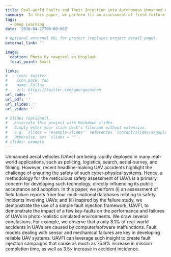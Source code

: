 ```yaml
---
title: Real-world Faults and Their Injection into Autonomous Unmanned Aerial Vehicles
summary:  In this paper, we perform (i) an assessment of field failure reports from four multi-national databases relating to safety incidents involving UAVs; and (ii) inspired by the failure study, we demonstrate the use of a simple fault injection framework, UAVFI, to demonstrate the impact of a few key-faults on the performance and failures of UAVs in photo-realistic simulated environments. 
tags:
  - Deep Learning
date: '2016-04-27T00:00:00Z'

# Optional external URL for project (replaces project detail page).
external_link: ''

image:
  caption: Photo by rawpixel on Unsplash
  focal_point: Smart

links:
#  - icon: twitter
#    icon_pack: fab
#    name: Follow
#    url: https://twitter.com/georgecushen
url_code: ''
url_pdf: ''
url_slides: ''
url_video: ''

# Slides (optional).
#   Associate this project with Markdown slides.
#   Simply enter your slide deck's filename without extension.
#   E.g. `slides = "example-slides"` references `content/slides/example-slides.md`.
#   Otherwise, set `slides = ""`.
# slides: example
---
```


Unmanned aerial vehicles (UAVs) are being rapidly deployed in many real-world applications, such as policing, logistics, search, aerial-survey, and filming. However, recent headline-making UAV accidents highlight the challenge of ensuring the safety of such cyber-physical systems. Hence, a methodology for the meticulous safety assessment of UAVs is a primary concern for developing such technology, directly influencing its public acceptance and adoption. In this paper, we perform (i) an assessment of field failure reports from four multi-national databases relating to safety incidents involving UAVs; and (ii)
inspired by the failure study, we demonstrate the use of a simple fault injection framework, UAVFI, to demonstrate the impact of a
few key-faults on the performance and failures of UAVs in photo-realistic simulated environments. We draw several conclusions. For example, we observe that a only 8.1% of real-world accidents in UAVs are caused by computer/software malfunctions. Fault models dealing with sensor and mechanical failures are key in developing reliable UAV systems. UAVFI can leverage such insight to create fault injection campaigns that cause as much as 75.9% increase in mission completion time, as well as 3.5× increase in accident incidence.
